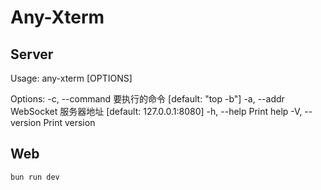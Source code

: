 # Any-Xterm

## Server
Usage: any-xterm [OPTIONS]

Options:
  -c, --command <COMMAND>  要执行的命令 [default: "top -b"]
  -a, --addr <ADDR>        WebSocket 服务器地址 [default: 127.0.0.1:8080]
  -h, --help               Print help
  -V, --version            Print version

## Web
```
bun run dev
```